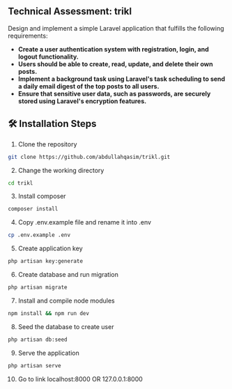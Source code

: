 ## Technical Assessment: trikl

Design and implement a simple Laravel application that fulfills the following
requirements:
- **Create a user authentication system with registration, login, and logout
functionality.**
- **Users should be able to create, read, update, and delete their own posts.**
- **Implement a background task using Laravel's task scheduling to send a
daily email digest of the top posts to all users.**
- **Ensure that sensitive user data, such as passwords, are securely stored
using Laravel's encryption features.**

## 🛠️ Installation Steps

1. Clone the repository

```bash
git clone https://github.com/abdullahqasim/trikl.git
```
2. Change the working directory

```bash
cd trikl
```
3. Install composer

```bash
composer install
```

4. Copy .env.example file and rename it into .env

```bash
cp .env.example .env
```

5. Create application key

```bash
php artisan key:generate
```
6. Create database and run migration

```bash
php artisan migrate
```
7. Install and compile node modules

```bash
npm install && npm run dev
```
8. Seed the database to create user

```bash
php artisan db:seed
```
9. Serve the application

```bash
php artisan serve
```
10. Go to link localhost:8000 OR 127.0.0.1:8000
